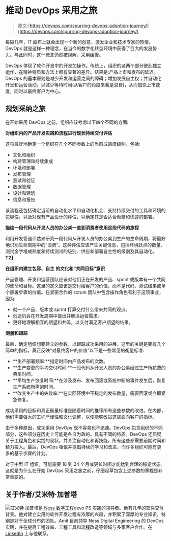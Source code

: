 # 推动 DevOps 采用之旅

> 原文:[https://devops.com/spurring-devops-adoption-journey/](https://devops.com/spurring-devops-adoption-journey/)

每隔几年，IT 画布上就会出现一个新的创意，激发企业和技术专家的热情。DevOps 就是这样一种理念，在当今的数字化转型环境中获得了巨大的发展势头。与此同时，这一概念仍然被误解，采用缓慢。

DevOps 体现了软件开发中的开发加操作。传统上，组织的这两个部分彼此独立运作，在精神特质和方法上都有显著的差异。结果是:产品上市和发布的延迟。DevOps 的基本原则是减少开发和运营之间的障碍；增加发展自主权；并自动化开发和运营活动，以减少等待时间(从客户的角度来看是浪费)，从而加快上市速度，同时以最终客户为中心。

## 规划采纳之旅

在开始采用 DevOps 之前，组织应该考虑以下四个不同的方面:

**对组织内的产品开发实践和流程进行现状持续交付评估**

这将最好地确定一个组织在几个不同参数上的当前成熟度级别，包括:

*   文化和组织
*   构建管理和持续集成
*   环境和部署
*   发布管理
*   测试和验证
*   数据管理
*   设计和建筑
*   信息和报告

该流程还包括确定当前的自动化水平和自动化机会、支持持续交付的工具和环境的包容性，以及对现有产品设计的评估，以确定其是否适合频繁和快速的部署。

**描绘一段代码从开发人员的办公桌一直到消费者使用这段代码的旅程**

利用开发管道评估来研究一段代码从开发人员的办公桌到生产的生命周期，将最好地识别生命周期中的“浪费”。这种评估应该产生关键信息，包括环境跃点的数量、测试金字塔成熟度和持续测试的级别、供应和部署自主性的级别及其自动化。 **T2】**

**在组织内建立包容、自主** **的文化和“共同目标”意识**

产品管理、开发和运营团队应该对他们正在开发的产品、sprint 或版本有一个共同的使命和目标。这里的定义应该是交付给客户的价值，而不是代码、测试结果或单个部署步骤的价值。在紧密合作的 scrum 团队中包含操作角色有利于这项事业，因为:

*   就一个产品、版本或 sprint 打算交付什么带来共同的观点。
*   创造机会在开发周期中提出并解决运营需求。
*   更好地理解相互的期望和共鸣，以交付满足客户期望的结果。

**测量和跟踪**

最后，确定组织想要建立的参数，以跟踪成功采用的进展。这里的关键是要有几个简单的指标，真正反映“对最终客户的价值”以下是一些常见的衡量标准:

*   **生产部署频率:**指定时间内产品发布的次数。
*   **生产变更的平均交付时间:**一段代码从开发人员的办公桌经过生产所花费的典型时间。
*   **平均生产恢复时间:**在涉及发布、发布回滚或系统中断的事件发生后，恢复生产系统所需的时间。
*   **改变生产中的失败率:**在实际环境中不稳定的发布数量，需要回滚或立即紧急修复。

成功采用的目标和真正衡量标准是随着时间的推移所有这些参数的改进。在内部，他们需要强大的工程严谨性和文化调整，以便能够改进这些面向客户的指标。

由于多种原因，成功采用 DevOps 既不容易也不迅速。DevOps 包含组织的不同部分，这些部分在历史上可能是各自为政的，具有不同的特质。DevOps 还质疑关于工程角色和实践的现状，并关注自动化和再技能，所有这些都需要前期时间和精力投入。最后，DevOps 相信并提倡持续的学习和改进，而许多组织可能有更多的基于步骤的计划。

对于中型 IT 组织，可能需要 18 到 24 个月或更长时间才能达到合理的稳定状态。这就是为什么在开始 DevOps 采用之旅之前，仔细起草包含上述参数的章程是非常重要的。

## 关于作者/艾米特·加普塔

![](../Images/5b812ad43f5a943db82a8dc01144fbb5.png)艾米特·加普塔是 [Ness 数字工程](https://www.ness.com/how-we-help/digital-services/)devo PS 实践的领导者。他有几年的软件交付背景。他对建立实用的软件开发过程有浓厚的兴趣，并积累了深厚的专业知识，特别是对于全球分布的团队。Amit 目前领导 Ness Digital Engineering 的 DevOps 实践，并在提高工程效率、工程工具和流程改造等领域与多家客户合作。在 [LinkedIn](https://www.linkedin.com/in/amit-gupta-0737508/?ppe=1) 上与他联系。